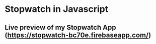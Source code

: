 # Stopwatch in Javascript 

## Live preview of my Stopwatch App (https://stopwatch-bc70e.firebaseapp.com/)